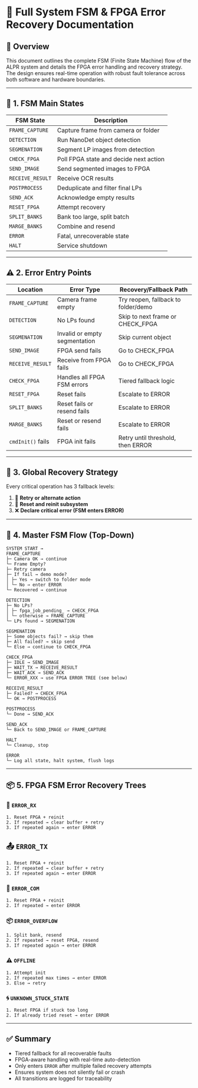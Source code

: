 # 📘 Full System FSM & FPGA Error Recovery Documentation

## 🧠 Overview

This document outlines the complete FSM (Finite State Machine) flow of the ALPR system and details the FPGA error handling and recovery strategy. The design ensures real-time operation with robust fault tolerance across both software and hardware boundaries.

---

## 📍 1. FSM Main States

| FSM State        | Description                            |
|------------------|----------------------------------------|
| `FRAME_CAPTURE`  | Capture frame from camera or folder    |
| `DETECTION`      | Run NanoDet object detection           |
| `SEGMENATION`    | Segment LP images from detection       |
| `CHECK_FPGA`     | Poll FPGA state and decide next action |
| `SEND_IMAGE`     | Send segmented images to FPGA          |
| `RECEIVE_RESULT` | Receive OCR results                    |
| `POSTPROCESS`    | Deduplicate and filter final LPs       |
| `SEND_ACK`       | Acknowledge empty results              |
| `RESET_FPGA`     | Attempt recovery                       |
| `SPLIT_BANKS`    | Bank too large, split batch            |
| `MARGE_BANKS`    | Combine and resend                     |
| `ERROR`          | Fatal, unrecoverable state             |
| `HALT`           | Service shutdown                       |

---

## ⚠️ 2. Error Entry Points

| Location          | Error Type                    | Recovery/Fallback Path              |
|-------------------|-------------------------------|-------------------------------------|
| `FRAME_CAPTURE`   | Camera frame empty            | Try reopen, fallback to folder/demo |
| `DETECTION`       | No LPs found                  | Skip to next frame or CHECK_FPGA    |
| `SEGMENATION`     | Invalid or empty segmentation | Skip current object                 |
| `SEND_IMAGE`      | FPGA send fails               | Go to CHECK_FPGA                    |
| `RECEIVE_RESULT`  | Receive from FPGA fails       | Go to CHECK_FPGA                    |
| `CHECK_FPGA`      | Handles all FPGA FSM errors   | Tiered fallback logic               |
| `RESET_FPGA`      | Reset fails                   | Escalate to ERROR                   |
| `SPLIT_BANKS`     | Reset fails or resend fails   | Escalate to ERROR                   |
| `MARGE_BANKS`     | Reset or resend fails         | Escalate to ERROR                   |
| `cmdInit()` fails | FPGA init fails               | Retry until threshold, then ERROR   |

---

## 🔁 3. Global Recovery Strategy

Every critical operation has 3 fallback levels:

1. 🔁 **Retry or alternate action**
2. 🔧 **Reset and reinit subsystem**
3. ❌ **Declare critical error (FSM enters ERROR)**

---

## 🔄 4. Master FSM Flow (Top-Down)

```
SYSTEM START →
FRAME_CAPTURE
├─ Camera OK → continue
└─ Frame Empty?
├─ Retry camera
├─ If fail → demo mode?
│ ├─ Yes → switch to folder mode
│ └─ No → enter ERROR
└─ Recovered → continue

DETECTION
├─ No LPs?
│ ├─ fpga_job_pending_ → CHECK_FPGA
│ └─ otherwise → FRAME_CAPTURE
└─ LPs found → SEGMENATION

SEGMENATION
├─ Some objects fail? → skip them
├─ All failed? → skip send
└─ Else → continue to CHECK_FPGA

CHECK_FPGA
├─ IDLE → SEND_IMAGE
├─ WAIT_TX → RECEIVE_RESULT
├─ WAIT_ACK → SEND_ACK
└─ ERROR_XXX → use FPGA ERROR TREE (see below)

RECEIVE_RESULT
├─ Failed? → CHECK_FPGA
└─ OK → POSTPROCESS

POSTPROCESS
└─ Done → SEND_ACK

SEND_ACK
└─ Back to SEND_IMAGE or FRAME_CAPTURE

HALT
└─ Cleanup, stop

ERROR
└─ Log all state, halt system, flush logs
```

---

## 📦 5. FPGA FSM Error Recovery Trees

### 🔄 `ERROR_RX`

```
1. Reset FPGA + reinit
2. If repeated → clear buffer + retry
3. If repeated again → enter ERROR
```

## 📤 `ERROR_TX`

```
1. Reset FPGA + reinit
2. If repeated → clear buffer + retry
3. If repeated again → enter ERROR
```

### 🔌 `ERROR_COM`

```
1. Reset FPGA + reinit
2. If repeated → enter ERROR
```


### 📦 `ERROR_OVERFLOW`

```
1. Split bank, resend
2. If repeated → reset FPGA, resend
3. If repeated again → enter ERROR
```

### ⚠️ `OFFLINE`

```
1. Attempt init
2. If repeated max times → enter ERROR
3. Else → retry
```

### 🌀 `UNKNOWN_STUCK_STATE`

```
1. Reset FPGA if stuck too long
2. If already tried reset → enter ERROR
```


---

## ✅ Summary

- Tiered fallback for all recoverable faults  
- FPGA-aware handling with real-time auto-detection  
- Only enters `ERROR` after multiple failed recovery attempts  
- Ensures system does not silently fail or crash  
- All transitions are logged for traceability


